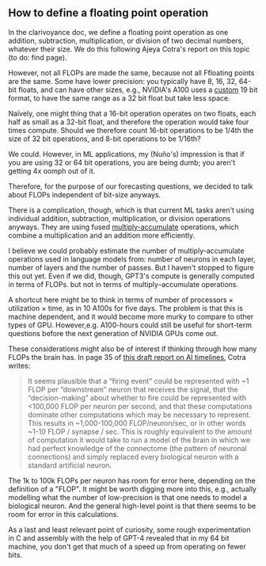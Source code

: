## How to define a floating point operation

In the clarivoyance doc, we define a floating point operation as one addition, subtraction, multiplication, or division of two decimal numbers, whatever their size. We do this following Ajeya Cotra's report on this topic (to do: find page).

However, not all FLOPs are made the same, because not all Ffloating points are the same. Some have lower precision: you typically have 8, 16, 32, 64-bit floats, and can have other sizes, e.g., NVIDIA's A100 uses a [custom](https://blogs.nvidia.com/blog/2020/05/14/tensorfloat-32-precision-format/) 19 bit format, to have the same range as a 32 bit float but take less space.

Naïvely, one might thing that a 16-bit operation operates on two floats, each half as small as a 32-bit float, and therefore the operation would take four times compute. Should we therefore count 16-bit operations to be 1/4th the size of 32 bit operations, and 8-bit operations to be 1/16th?

We could. However, in ML applications, my (Nuño's) impression is that if you are using 32 or 64 bit operations, you are being dumb; you aren't getting 4x oomph out of it.

Therefore, for the purpose of our forecasting questions, we decided to talk about FLOPs independent of bit-size anyways.

There is a complication, though, which is that current ML tasks aren't using individual addition, subtraction, multiplication, or division operations anyways. They are using fused [multiply-accumulate](https://wikiless.nunosempere.com/wiki/Multiply%E2%80%93accumulate_operation?lang=en) operations, which combine a multiplication and an addition more efficiently. 

I believe we could probably estimate the number of multiply-accumulate operations used in language models from: number of neurons in each layer, number of layers and the number of passes. But I haven't stopped to figure this out yet. Even if we did, though, GPT3's compute is generally computed in terms of FLOPs. but not in terms of multiply–accumulate operations.

A shortcut here might be to think in terms of number of processors × utilization × time, as in 10 A100s for five days. The problem is that this is machine dependent, and it would become more murky to compare to other types of GPU. However,e.g. A100-hours could still be useful for short-term questions before the next generation of NVIDIA GPUs come out.

These considerations might also be of interest if thinking through how many FLOPs the brain has. In page 35 of [this draft report on AI timelines](https://docs.google.com/document/d/1IJ6Sr-gPeXdSJugFulwIpvavc0atjHGM82QjIfUSBGQ/edit), Cotra writes:

> It seems plausible that a “firing event” could be represented with ~1 FLOP per “downstream” neuron that receives the signal, that the “decision-making” about whether to fire could be represented with <100,000 FLOP per neuron per second, and that these computations dominate other computations which may be necessary to represent. This results in ~1,000-100,000 FLOP/neuron/sec, or in other words ~1-10 FLOP / synapse / sec. This is roughly equivalent to the amount of computation it would take to run a model of the brain in which we had perfect knowledge of the connectome (the pattern of neuronal connections) and simply replaced every biological neuron with a standard artificial neuron.

The 1k to 100k FLOPs per neuron has room for error here, depending on the definition of a "FLOP". It might be worth digging more into this, e.g., actually modelling what the number of low-precision is that one needs to model a biological neuron. And the general high-level point is that there seems to be room for error in this calculations. 

As a last and least relevant point of curiosity, some rough experimentation in C and assembly with the help of GPT-4 revealed that in my 64 bit machine, you don't get that much of a speed up from operating on fewer bits.
